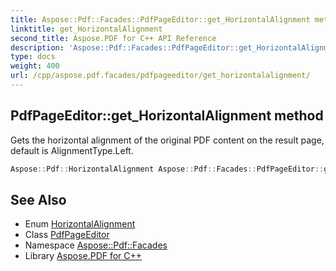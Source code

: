 ```yaml
---
title: Aspose::Pdf::Facades::PdfPageEditor::get_HorizontalAlignment method
linktitle: get_HorizontalAlignment
second_title: Aspose.PDF for C++ API Reference
description: 'Aspose::Pdf::Facades::PdfPageEditor::get_HorizontalAlignment method. Gets the horizontal alignment of the original PDF content on the result page, default is AlignmentType.Left in C++.'
type: docs
weight: 400
url: /cpp/aspose.pdf.facades/pdfpageeditor/get_horizontalalignment/
---
```

## PdfPageEditor::get_HorizontalAlignment method


Gets the horizontal alignment of the original PDF content on the result page, default is AlignmentType.Left.

```cpp
Aspose::Pdf::HorizontalAlignment Aspose::Pdf::Facades::PdfPageEditor::get_HorizontalAlignment()
```

## See Also

* Enum [HorizontalAlignment](../../../aspose.pdf/horizontalalignment/)
* Class [PdfPageEditor](../)
* Namespace [Aspose::Pdf::Facades](../../)
* Library [Aspose.PDF for C++](../../../)
